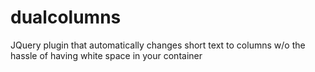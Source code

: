 dualcolumns
===========

JQuery plugin that automatically changes short text to columns w/o the hassle of having white space in your container